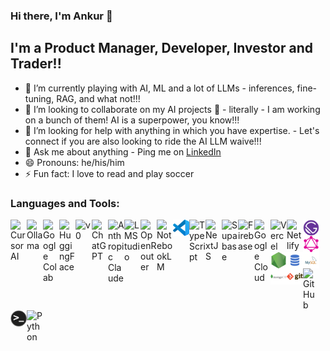 ### Hi there, I'm Ankur 👋

## I'm a Product Manager, Developer, Investor and Trader!!

- 🌱 I’m currently playing with AI, ML and a lot of LLMs - inferences, fine-tuning, RAG, and what not!!!
- 👯 I’m looking to collaborate on my AI projects 🤘 - literally - I am working on a bunch of them! AI is a superpower, you know!!!
- 🤔 I’m looking for help with anything in which you have expertise. - Let's connect if you are also looking to ride the AI LLM waive!!!
- 💬 Ask me about anything - Ping me on [LinkedIn](https://www.linkedin.com/in/ankur-shrivastava/)
- 😄 Pronouns: he/his/him
- ⚡ Fun fact: I love to read and play soccer

### Languages and Tools:

[<img align="left" alt="Cursor AI" width="26px" src="https://cursor.sh/favicon.svg" />](https://www.cursor.com/)
[<img align="left" alt="Ollama" width="26px" src="https://encrypted-tbn0.gstatic.com/images?q=tbn:ANd9GcTr8EQyPBouq4mKwskOkuooAtDVV_R5MMzidO6HSzdkEuCOneioKy43SCFlWiPOY46Suto&usqp=CAU" />](https://ollama.com/)
[<img align="left" alt="Google Colab" width="26px" src="https://colab.research.google.com/img/favicon.ico" />](https://colab.research.google.com/)
[<img align="left" alt="HuggingFace" width="26px" src="https://huggingface.co/front/assets/huggingface_logo-noborder.svg" />](https://huggingface.co/)
[<img align="left" alt="v0" width="26px" src="https://avatars.githubusercontent.com/u/14985020?s=200&v=4" />](https://v0.dev/)
[<img align="left" alt="ChatGPT" width="26px" src="https://upload.wikimedia.org/wikipedia/commons/0/04/ChatGPT_logo.svg" />](https://chatgpt.com/)
[<img align="left" alt="Anthropic Claude" width="26px" src="https://cdn.futurepedia.io/b6e50f0d7a55b834bbbc47f7baa3069472eef4b2-512x512.png" />](https://console.anthropic.com/login?returnTo=%2F%3F)
[<img align="left" alt="LMStudio" width="26px" src="https://encrypted-tbn0.gstatic.com/images?q=tbn:ANd9GcTySJpps0ceXoIPOggng0_NFOjJP6LGtKVGhw&s" />](https://lmstudio.ai/)
[<img align="left" alt="OpenRouter" width="26px" src="https://openrouter.ai/favicon.ico" />](https://openrouter.ai/)
[<img align="left" alt="NotebookLM" width="26px" src="https://almbok.com/_media/ai/tools/notebooklm.png?w=200&h=200&tok=c2ec13" />](https://notebooklm.google/)
[<img align="left" alt="Visual Studio Code" width="26px" src="https://raw.githubusercontent.com/github/explore/80688e429a7d4ef2fca1e82350fe8e3517d3494d/topics/visual-studio-code/visual-studio-code.png" />](https://code.visualstudio.com/)
[<img align="left" alt="TypeScript" width="26px" src="https://upload.wikimedia.org/wikipedia/commons/thumb/4/4c/Typescript_logo_2020.svg/1024px-Typescript_logo_2020.svg.png" />](https://www.typescriptlang.org/)
[<img align="left" alt="NextJS" width="26px" src="https://cdn.brandfetch.io/id2alue-rx/w/400/h/400/theme/dark/icon.jpeg?c=1bxid64Mup7aczewSAYMX&t=1714556222178" />](https://nextjs.org/)
[<img align="left" alt="Supabase" width="26px" src="https://elest.io/images/softwares/284/logo.png" />](https://supabase.com/)
[<img align="left" alt="Firebase" width="26px" src="https://w7.pngwing.com/pngs/246/288/png-transparent-firebase-hd-logo-thumbnail.png" />](https://firebase.google.com/)
[<img align="left" alt="Google Cloud" width="26px" src="https://banner2.cleanpng.com/20190612/vok/kisspng-cloud-computing-google-cloud-platform-cloud-storag-google-cloud-logo-png-image-free-download-searchpn-1713887351272.webp" />](https://cloud.google.com/?hl=en)
[<img align="left" alt="Vercel" width="26px" src="https://avatars.githubusercontent.com/u/14985020?s=200&v=4" />](https://vercel.com/)
[<img align="left" alt="Netlify" width="26px" src="https://w7.pngwing.com/pngs/80/196/png-transparent-netlify-hd-logo-thumbnail.png" />](https://www.netlify.com/)
[<img align="left" alt="Gatsby" width="26px" src="https://raw.githubusercontent.com/github/explore/e94815998e4e0713912fed477a1f346ec04c3da2/topics/gatsby/gatsby.png" />](https://www.gatsbyjs.com/)
[<img align="left" alt="GraphQL" width="26px" src="https://raw.githubusercontent.com/github/explore/80688e429a7d4ef2fca1e82350fe8e3517d3494d/topics/graphql/graphql.png" />](https://graphql.org/)
[<img align="left" alt="Node.js" width="26px" src="https://raw.githubusercontent.com/github/explore/80688e429a7d4ef2fca1e82350fe8e3517d3494d/topics/nodejs/nodejs.png" />](https://nodejs.org/en)
[<img align="left" alt="PostgreSQL" width="26px" src="https://raw.githubusercontent.com/github/explore/80688e429a7d4ef2fca1e82350fe8e3517d3494d/topics/sql/sql.png" />](https://www.postgresql.org/)
[<img align="left" alt="MySQL" width="26px" src="https://raw.githubusercontent.com/github/explore/80688e429a7d4ef2fca1e82350fe8e3517d3494d/topics/mysql/mysql.png" />](https://www.mysql.com/)
[<img align="left" alt="MongoDB" width="26px" src="https://raw.githubusercontent.com/github/explore/80688e429a7d4ef2fca1e82350fe8e3517d3494d/topics/mongodb/mongodb.png" />](https://www.mongodb.com/)
[<img align="left" alt="Git" width="26px" src="https://raw.githubusercontent.com/github/explore/80688e429a7d4ef2fca1e82350fe8e3517d3494d/topics/git/git.png" />](https://git-scm.com/)
[<img align="left" alt="GitHub" width="26px" src="https://cdn-icons-png.flaticon.com/512/25/25231.png" />](https://github.com/)
[<img align="left" alt="Warp Terminal" width="26px" src="https://raw.githubusercontent.com/github/explore/80688e429a7d4ef2fca1e82350fe8e3517d3494d/topics/terminal/terminal.png" />](https://www.warp.dev/)
[<img align="left" alt="Python" width="26px" src="https://user-images.githubusercontent.com/23139967/130287053-07b4549a-5c3c-4cf8-ba16-51e50e723b56.png" />](https://www.python.org/)
